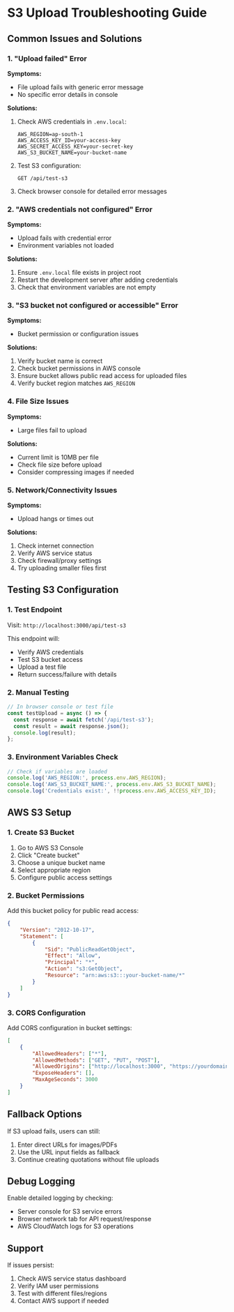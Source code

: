 # S3 Upload Troubleshooting Guide

## Common Issues and Solutions

### 1. "Upload failed" Error

**Symptoms:**
- File upload fails with generic error message
- No specific error details in console

**Solutions:**
1. Check AWS credentials in `.env.local`:
   ```env
   AWS_REGION=ap-south-1
   AWS_ACCESS_KEY_ID=your-access-key
   AWS_SECRET_ACCESS_KEY=your-secret-key
   AWS_S3_BUCKET_NAME=your-bucket-name
   ```

2. Test S3 configuration:
   ```
   GET /api/test-s3
   ```

3. Check browser console for detailed error messages

### 2. "AWS credentials not configured" Error

**Symptoms:**
- Upload fails with credential error
- Environment variables not loaded

**Solutions:**
1. Ensure `.env.local` file exists in project root
2. Restart the development server after adding credentials
3. Check that environment variables are not empty

### 3. "S3 bucket not configured or accessible" Error

**Symptoms:**
- Bucket permission or configuration issues

**Solutions:**
1. Verify bucket name is correct
2. Check bucket permissions in AWS console
3. Ensure bucket allows public read access for uploaded files
4. Verify bucket region matches `AWS_REGION`

### 4. File Size Issues

**Symptoms:**
- Large files fail to upload

**Solutions:**
- Current limit is 10MB per file
- Check file size before upload
- Consider compressing images if needed

### 5. Network/Connectivity Issues

**Symptoms:**
- Upload hangs or times out

**Solutions:**
1. Check internet connection
2. Verify AWS service status
3. Check firewall/proxy settings
4. Try uploading smaller files first

## Testing S3 Configuration

### 1. Test Endpoint
Visit: `http://localhost:3000/api/test-s3`

This endpoint will:
- Verify AWS credentials
- Test S3 bucket access
- Upload a test file
- Return success/failure with details

### 2. Manual Testing
```javascript
// In browser console or test file
const testUpload = async () => {
  const response = await fetch('/api/test-s3');
  const result = await response.json();
  console.log(result);
};
```

### 3. Environment Variables Check
```javascript
// Check if variables are loaded
console.log('AWS_REGION:', process.env.AWS_REGION);
console.log('AWS_S3_BUCKET_NAME:', process.env.AWS_S3_BUCKET_NAME);
console.log('Credentials exist:', !!process.env.AWS_ACCESS_KEY_ID);
```

## AWS S3 Setup

### 1. Create S3 Bucket
1. Go to AWS S3 Console
2. Click "Create bucket"
3. Choose a unique bucket name
4. Select appropriate region
5. Configure public access settings

### 2. Bucket Permissions
Add this bucket policy for public read access:
```json
{
    "Version": "2012-10-17",
    "Statement": [
        {
            "Sid": "PublicReadGetObject",
            "Effect": "Allow",
            "Principal": "*",
            "Action": "s3:GetObject",
            "Resource": "arn:aws:s3:::your-bucket-name/*"
        }
    ]
}
```

### 3. CORS Configuration
Add CORS configuration in bucket settings:
```json
[
    {
        "AllowedHeaders": ["*"],
        "AllowedMethods": ["GET", "PUT", "POST"],
        "AllowedOrigins": ["http://localhost:3000", "https://yourdomain.com"],
        "ExposeHeaders": [],
        "MaxAgeSeconds": 3000
    }
]
```

## Fallback Options

If S3 upload fails, users can still:
1. Enter direct URLs for images/PDFs
2. Use the URL input fields as fallback
3. Continue creating quotations without file uploads

## Debug Logging

Enable detailed logging by checking:
- Server console for S3 service errors
- Browser network tab for API request/response
- AWS CloudWatch logs for S3 operations

## Support

If issues persist:
1. Check AWS service status dashboard
2. Verify IAM user permissions
3. Test with different files/regions
4. Contact AWS support if needed